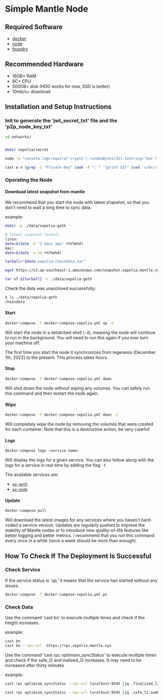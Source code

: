 # Simple Mantle Node

## Required Software

- [docker](https://docs.docker.com/engine/install/)
- [node](https://nodejs.org/en/download/)
- [foundry](https://github.com/foundry-rs/foundry/releases)

## Recommended Hardware

- 16GB+ RAM
- 8C+ CPU
- 500GB+ disk (HDD works for now, SSD is better)
- 10mb/s+ download

## Installation and Setup Instructions


### Init to generate the 'jwt_secret_txt' file and the 'p2p_node_key_txt'

```sh
cd networks/


mkdir sepolia/secret

node -e "console.log(require('crypto').randomBytes(32).toString('hex'))" > sepolia/secret/jwt_secret_txt

cast w n |grep -i "Private Key" |awk -F ": " '{print $2}' |sed 's/0x//' > sepolia/secret/p2p_node_key_txt
```

### Operating the Node

#### Download latest snapshot from mantle 

We recommend that you start the node with latest shapshot, so that you don't need to wait a long time to sync data.

example: 

```sh 
mkdir -p ./data/sepolia-geth

# latest snapshot tarball
linux:
date=$(date -d "2 days ago" +%Y%m%d)
mac:
date=$(date -v-2d +%Y%m%d)

tarball="$date-sepolia-chaindata.tar"

wget https://s3.ap-southeast-1.amazonaws.com/snapshot.sepolia.mantle.xyz/${tarball}

tar xf ${tarball} -C ./data/sepolia-geth

```

Check the data was unarchived successfully: 
```sh 
$ ls ./data/sepolia-geth
chaindata 
```

#### Start

```sh
docker-compose -f docker-compose-sepolia.yml up -d 
```

Will start the node in a detatched shell (`-d`), meaning the node will continue to run in the background.
You will need to run this again if you ever turn your machine off.

The first time you start the node it synchronizes from regenesis (December 1th, 2022) to the present.
This process takes hours.

#### Stop

```sh
docker-compose -f docker-compose-sepolia.yml down
```

Will shut down the node without wiping any volumes.
You can safely run this command and then restart the node again.

#### Wipe

```sh
docker-compose -f docker-compose-sepolia.yml down -v
```

Will completely wipe the node by removing the volumes that were created for each container.
Note that this is a destructive action, be very careful!

#### Logs

```sh
docker-compose logs <service name>
```

Will display the logs for a given service.
You can also follow along with the logs for a service in real time by adding the flag `-f`.

The available services are:
- [`op-geth`](#mantle-node)
- [`op-node`](#mantle-node)


#### Update

```sh
docker-compose pull
```

Will download the latest images for any services where you haven't hard-coded a service version.
Updates are regularly pushed to improve the stability of Mantle nodes or to introduce new quality-of-life features like better logging and better metrics.
I recommend that you run this command every once in a while (once a week should be more than enough).

## How To Check If The Deployment Is Successful

### Check Service

If the service status is 'up,' it means that the service has started without any issues.

```sh
docker-compose -f docker-compose-sepolia.yml ps
```

### Check Data

Use the command 'cast bn' to execute multiple times and check if the height increases.

example: 

```sh
cast bn
cast bn --rpc-url  https://rpc.sepolia.mantle.xyz 
```

Use the command 'cast rpc optimism_syncStatus' to execute multiple times and check if the safe_l2 and inalized_l2 increases.
It may need to be increased after thirty minutes

example: 

```sh
cast rpc optimism_syncStatus --rpc-url localhost:9545 |jq .finalized_l2.number

cast rpc optimism_syncStatus --rpc-url localhost:9545 |jq .safe_l2.number
```